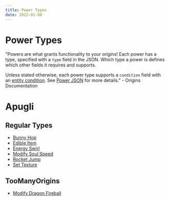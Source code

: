 ```yaml
---
title: Power Types
date: 2022-01-08
---
```


# Power Types

"Powers are what grants functionality to your origins! Each power has a type, specified with a `type` field in the JSON. Which type a power is defines which other fields it requires and supports.

Unless stated otherwise, each power type supports a `condition` field with an [entity condition](https://origins.readthedocs.io/en/latest/entity_conditions/). See [Power JSON](https://origins.readthedocs.io/en/latest/power_json/) for more details." - Origins Documentation

# Apugli

## Regular Types
* [Bunny Hop](bunny_hop)
* [Edible Item](edible_item)
* [Energy Swirl](energy_swirl)
* [Modify Soul Speed](modify_soul_speed)
* [Rocket Jump](rocket_jump)
* [Set Texture](set_texture)

## TooManyOrigins
* [Modify Dragon Fireball](modify_dragon_fireball)